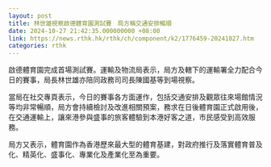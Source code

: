 ```yaml
---
layout: post
title: 林世雄視察啟德體育園測試賽　局方稱交通安排暢順
date: 2024-10-27 21:42:35.000000000 +08:00
link: https://news.rthk.hk/rthk/ch/component/k2/1776459-20241027.htm
categories: rthk
---
```


啟德體育園完成首場測試賽。運輸及物流局表示，局方及轄下的運輸署全力配合今日的賽事，局長林世雄亦陪同政務司司長陳國基等到場視察。

當局在社交專頁表示，今日的賽事各方面運作，包括交通安排及觀眾往來場館情況等均非常暢順，局方會持續檢討及改進相關預案，務求在日後體育園正式啟用後，在交通運輸上，讓來港參與盛事的旅客體驗到本港好客之道，市民感受到高效服務。

局方又表示，體育園作為香港歷來最大型的體育基建，對政府推行及落實體育普及化、精英化、盛事化、專業化及產業化至為重要。
